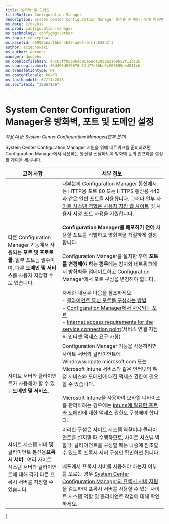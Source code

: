 ```yaml
---
title: 방화벽 및 도메인
titleSuffix: Configuration Manager
description: System Center Configuration Manager 통신을 준비하기 위해 방화벽, 포트 및 도메인을 설정합니다.
ms.date: 2/6/2017
ms.prod: configuration-manager
ms.technology: configmgr-other
ms.topic: conceptual
ms.assetid: d6993bba-f6bd-4639-adbf-efc1c638b2f3
author: aczechowski
ms.author: aaroncz
manager: dougeby
ms.openlocfilehash: 43c63ff85b86dd95a5eda2998a21b9b52f12b126
ms.sourcegitcommit: 06d490d526070e17d77e86bc6c200899ded911cb
ms.translationtype: HT
ms.contentlocale: ko-KR
ms.lasthandoff: 07/11/2018
ms.locfileid: "38967126"
---
```

# <a name="set-up-firewalls-ports-and-domains-for-system-center-configuration-manager"></a>System Center Configuration Manager용 방화벽, 포트 및 도메인 설정

*적용 대상: System Center Configuration Manager(현재 분기)*

System Center Configuration Manager 지원을 위해 네트워크를 준비하려면 Configuration Manager에서 사용하는 통신을 전달하도록 방화벽 등의 인프라를 설정할 계획을 세웁니다.  

|고려 사항|세부 정보|  
|-------------------|-------------|  
|다른 Configuration Manager 기능에서 사용되는 **포트 및 프로토콜**. 일부 포트는 필수이며, 다른 **도메인 및 서비스**를 사용자 지정할 수도 있습니다.|대부분의 Configuration Manager 통신에서는 HTTP용 포트 80 또는 HTTPS 통신용 443과 같은 일반 포트를 사용합니다. 그러나 [일부 사이트 시스템 역할은 사용자 지정 웹 사이트](/sccm/core/plan-design/network/websites-for-site-system-servers) 및 사용자 지정 포트 사용을 지원합니다.<br /><br /> **Configuration Manager를 배포하기 전에** 사용할 포트를 식별하고 방화벽을 적절하게 설정합니다.<br /><br /> Configuration Manager를 설치한 후에 **포트를 변경해야 하는 경우**에는 장치와 네트워크에서 방화벽을 업데이트하고 Configuration Manager에서 포트 구성을 변경해야 합니다.<br /><br /> 자세한 내용은 다음을 참조하세요. </br>- [클라이언트 통신 포트를 구성하는 방법](../../../core/clients/deploy/configure-client-communication-ports.md) </br>- [Configuration Manager에서 사용되는 포트](../../../core/plan-design/hierarchy/ports.md) </br>- [Internet access requirements for the service connection point](/sccm/core/servers/deploy/configure/about-the-service-connection-point#bkmk_urls)(서비스 연결 지점의 인터넷 액세스 요구 사항)|  
|사이트 서버와 클라이언트가 사용해야 할 수 있는**도메인 및 서비스**.|Configuration Manager 기능을 사용하려면 사이트 서버와 클라이언트에 Windowsudpate.microsoft.com 또는 Microsoft Intune 서비스와 같은 인터넷의 특정 서비스와 도메인에 대한 액세스 권한이 필요할 수 있습니다.<br /><br /> Microsoft Intune을 사용하여 모바일 디바이스를 관리하려는 경우에는 [Intune에 필요한 포트와 도메인](https://docs.microsoft.com/intune/get-started/network-infrastructure-requirements-for-microsoft-intune)에 대한 액세스 권한도 구성해야 합니다.|  
|사이트 시스템 서버 및 클라이언트 통신용**프록시 서버** . 여러 사이트 시스템 서버와 클라이언트에 대해 각기 다른 프록시 서버를 지정할 수 있습니다.|이러한 구성은 사이트 시스템 역할이나 클라이언트를 설치할 때 수행하므로, 사이트 시스템 역할 및 클라이언트를 구성할 때는 나중에 참조할 수 있도록 프록시 서버 구성만 확인하면 됩니다.<br /><br /> 배포에서 프록시 서버를 사용해야 하는지 여부를 모르는 경우 [System Center Configuration Manager의 프록시 서버 지원](../../../core/plan-design/network/proxy-server-support.md)을 검토하여 프록시 서버를 사용할 수 있는 사이트 시스템 역할 및 클라이언트 작업에 대해 확인하세요.|   
|  
